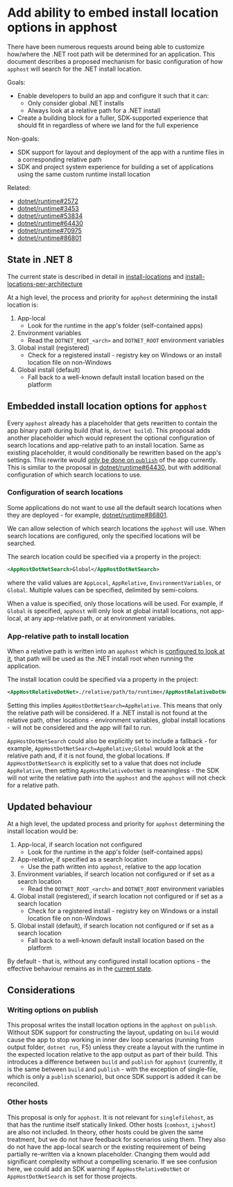 # Add ability to embed install location options in apphost

There have been numerous requests around being able to customize how/where the
.NET root path will be determined for an application. This document describes
a proposed mechanism for basic configuration of how `apphost` will search for
the .NET install location.

Goals:

- Enable developers to build an app and configure it such that it can:
    - Only consider global .NET installs
    - Always look at a relative path for a .NET install
- Create a building block for a fuller, SDK-supported experience that should fit
in regardless of where we land for the full experience

Non-goals:

- SDK support for layout and deployment of the app with a runtime files in a
corresponding relative path
- SDK and project system experience for building a set of applications using the
same custom runtime install location

Related:

- [dotnet/runtime#2572](https://github.com/dotnet/runtime/issues/2572)
- [dotnet/runtime#3453](https://github.com/dotnet/runtime/issues/3453)
- [dotnet/runtime#53834](https://github.com/dotnet/runtime/issues/53834)
- [dotnet/runtime#64430](https://github.com/dotnet/runtime/issues/64430)
- [dotnet/runtime#70975](https://github.com/dotnet/runtime/issues/70975)
- [dotnet/runtime#86801](https://github.com/dotnet/runtime/issues/86801)

## State in .NET 8

The current state is described in detail in
[install-locations](https://github.com/dotnet/designs/blob/main/accepted/2020/install-locations.md)
and [install-locations-per-architecture](https://github.com/dotnet/designs/blob/main/accepted/2021/install-locations-per-architecture.md)

At a high level, the process and priority for `apphost` determining the install
location is:

  1. App-local
      - Look for the runtime in the app's folder (self-contained apps)
  2. Environment variables
      - Read the `DOTNET_ROOT_<arch>` and `DOTNET_ROOT` environment variables
  3. Global install (registered)
      - Check for a registered install - registry key on Windows or an install
      location file on non-Windows
  4. Global install (default)
      - Fall back to a well-known default install location based on the platform

## Embedded install location options for `apphost`

Every `apphost` already has a placeholder that gets rewritten to contain the app
binary path during build (that is, `dotnet build`). This proposal adds another
placeholder which would represent the optional configuration of search locations
and app-relative path to an install location. Same as existing placeholder, it
would conditionally be rewritten based on the app's settings. This rewrite would
[only be done on `publish`](#writing-options-on-publish) of the app currently.
This is similar to the proposal in [dotnet/runtime#64430](https://github.com/dotnet/runtime/issues/64430),
but with additional configuration of which search locations to use.

### Configuration of search locations

Some applications do not want to use all the default search locations when they
are deployed - for example, [dotnet/runtime#86801](https://github.com/dotnet/runtime/issues/86801).

We can allow selection of which search locations the `apphost` will use. When
search locations are configured, only the specified locations will be searched.

The search location could be specified via a property in the project:

```xml
<AppHostDotNetSearch>Global</AppHostDotNetSearch>
```

where the valid values are `AppLocal`, `AppRelative`, `EnvironmentVariables`, or
`Global`. Multiple values can be specified, delimited by semi-colons.

When a value is specified, only those locations will be used. For example, if
`Global` is specified, `apphost` will only look at global install locations, not
app-local, at any app-relative path, or at environment variables.

### App-relative path to install location

When a relative path is written into an `apphost` which is [configured to look
at it](#configuration-of-search-locations), that path will be used as the .NET
install root when running the application.

The install location could be specified via a property in the project:

```xml
<AppHostRelativeDotNet>./relative/path/to/runtime</AppHostRelativeDotNet>
```

Setting this implies `AppHostDotNetSearch=AppRelative`. This means that only the
relative path will be considered. If a .NET install is not found at the relative
path, other locations - environment variables, global install locations - will
not be considered and the app will fail to run.

`AppHostDotNetSearch` could also be explicitly set to include a fallback - for
example, `AppHostDotNetSearch=AppRelative;Global` would look at the relative
path and, if it is not found, the global locations. If `AppHostDotNetSearch` is
explicitly set to a value that does not include `AppRelative`, then setting
`AppHostRelativeDotNet` is meaningless - the SDK will not write the relative
path into the `apphost` and the `apphost` will not check for a relative path.

## Updated behaviour

At a high level, the updated process and priority for `apphost` determining the
install location would be:

  1. App-local, if search location not configured
      - Look for the runtime in the app's folder (self-contained apps)
  2. App-relative, if specified as a search location
      - Use the path written into `apphost`, relative to the app location
  3. Environment variables, if search location not configured or if set as a
  search location
      - Read the `DOTNET_ROOT_<arch>` and `DOTNET_ROOT` environment variables
  4. Global install (registered), if search location not configured or if set as
  a search location
      - Check for a registered install - registry key on Windows or a install
      location file on non-Windows
  5. Global install (default), if search location not configured or if set as a
  search location
      - Fall back to a well-known default install location based on the platform

By default - that is, without any configured install location options - the
effective behaviour remains as in the [current state](#state-in-net-8).

## Considerations

### Writing options on publish

This proposal writes the install location options in the `apphost` on `publish`.
Without SDK support for constructing the layout, updating on `build` would cause
the app to stop working in inner dev loop scenarios (running from output folder,
`dotnet run`, F5) unless they create a layout with the runtime in the expected
location relative to the app output as part of their build. This introduces a
difference  between `build` and `publish` for `apphost` (currently, it is the
same between `build` and `publish` - with the exception of single-file, which is
only a `publish` scenario), but once SDK support is added it can be reconciled.

### Other hosts

This proposal is only for `apphost`. It is not relevant for `singlefilehost`, as
that has the runtime itself statically linked. Other hosts (`comhost`, `ijwhost`)
are also not included. In theory, other hosts could be given the same treatment,
but we do not have feedback for scenarios using them. They also do not have the
app-local search or the existing requirement of being partially re-written via a
known placeholder. Changing them would add significant complexity without a
compelling scenario. If we see confusion here, we could add an SDK warning if
`AppHostRelativeDotNet` or `AppHostDotNetSearch` is set for those projects.
